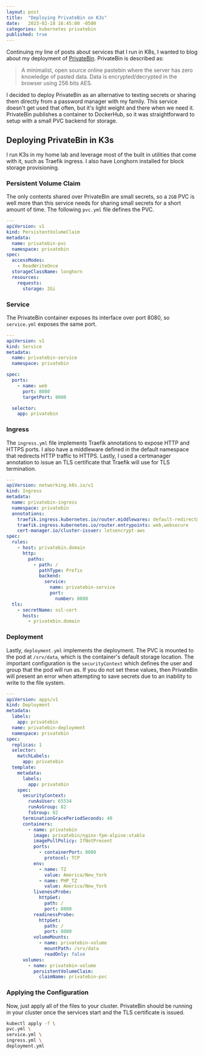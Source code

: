 ```yaml
---
layout: post
title:  "Deploying PrivateBin on K3s"
date:   2023-02-18 16:45:00 -0500
categories: kubernetes privatebin
published: true
---
```

Continuing my line of posts about services that I run in K8s, I wanted to blog about my deployment of [PrivateBin](https://github.com/PrivateBin/PrivateBin).  PrivateBin is described as:

> A minimalist, open source online pastebin where the server has zero knowledge of pasted data. Data is encrypted/decrypted in the browser using 256 bits AES.

I decided to deploy PrivateBin as an alternative to texting secrets or sharing them directly from a password manager with my family.  This service doesn't get used that often, but it's light weight and there when we need it.  PrivateBin publishes a container to DockerHub, so it was straightforward to setup with a small PVC backend for storage.

## Deploying PrivateBin in K3s

I run K3s in my home lab and leverage most of the built in utilities that come with it, such as Traefik ingress.  I also have Longhorn installed for block storage provisioning.

### Persistent Volume Claim

The only contents shared over PrivateBin are small secrets, so a `2GB` PVC is well more than this service needs for sharing small secrets for a short amount of time.  The following `pvc.yml` file defines the PVC.

```yaml
---
apiVersion: v1
kind: PersistentVolumeClaim
metadata:
  name: privatebin-pvc
  namespace: privatebin
spec:
  accessModes:
    - ReadWriteOnce
  storageClassName: longhorn
  resources:
    requests:
      storage: 2Gi
```

### Service

The PrivateBin container exposes its interface over port 8080, so `service.yml` exposes the same port.

```yaml
---
apiVersion: v1
kind: Service
metadata:
  name: privatebin-service
  namespace: privatebin

spec:
  ports:
    - name: web
      port: 8080
      targetPort: 8080

  selector:
    app: privatebin
```

### Ingress

The `ingress.yml` file implements Traefik annotations to expose HTTP and HTTPS ports.  I also have a middleware defined in the default namespace that redirects HTTP traffic to HTTPS.  Lastly, I used a certmanager annotation to issue an TLS certificate that Traefik will use for TLS termination.

```yaml
---
apiVersion: networking.k8s.io/v1
kind: Ingress
metadata:
  name: privatebin-ingress
  namespace: privatebin
  annotations:
    traefik.ingress.kubernetes.io/router.middlewares: default-redirect@kubernetescrd
    traefik.ingress.kubernetes.io/router.entrypoints: web,websecure
    cert-manager.io/cluster-issuer: letsencrypt-aws
spec:
  rules:
    - host: privatebin.domain
      http:
        paths:
          - path: /
            pathType: Prefix
            backend:
              service:
                name: privatebin-service
                port:
                  number: 8080
  tls:
    - secretName: ssl-cert
      hosts:
        - privatebin.domain
```

### Deployment

Lastly, `deployment.yml` implements the deployment.  The PVC is mounted to the pod at `/srv/data`, which is the container's default storage location.  The important configuration is the `securityContext` which defines the user and group that the pod will run as.  If you do not set these values, then PrivateBin will present an error when attempting to save secrets due to an inability to write to the file system.

```yaml
---
apiVersion: apps/v1
kind: Deployment
metadata:
  labels:
    app: privatebin
  name: privatebin-deployment
  namespace: privatebin
spec:
  replicas: 1
  selector:
    matchLabels:
      app: privatebin
  template:
    metadata:
      labels:
        app: privatebin
    spec:
      securityContext:
        runAsUser: 65534
        runAsGroup: 82
        fsGroup: 82
      terminationGracePeriodSeconds: 40
      containers:
        - name: privatebin
          image: privatebin/nginx-fpm-alpine:stable
          imagePullPolicy: IfNotPresent
          ports:
            - containerPort: 8080
              protocol: TCP
          env:
            - name: TZ
              value: America/New_York
            - name: PHP_TZ
              value: America/New_York
          livenessProbe:
            httpGet:
              path: /
              port: 8080
          readinessProbe:
            httpGet:
              path: /
              port: 8080
          volumeMounts:
            - name: privatebin-volume
              mountPath: /srv/data
              readOnly: false
      volumes:
        - name: privatebin-volume
          persistentVolumeClaim:
            claimName: privatebin-pvc
```

### Applying the Configuration

Now, just apply all of the files to your cluster.  PrivateBin should be running in your cluster once the services start and the TLS certificate is issued.

```bash
kubectl apply -f \
pvc.yml \
service.yml \
ingress.yml \
deployment.yml
```
